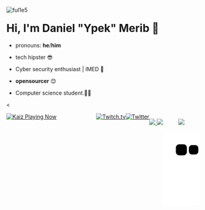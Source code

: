 <br />
<img src="https://github.com/ful1e5/ful1e5/blob/main/assets/lines.svg" align="left" width="300" alt="ful1e5"/>

# Hi, I'm Daniel "Ypek" Merib 👋

- pronouns: **he**/**him**

- tech hipster 😎

- Cyber security enthusiast | IMED 📖

- **opensourcer** 😊

- Computer science student.🧑‍🎓

</div>

<<div align="center" style="display: flex; justify-content: space-between;">
  <a href="https://open.spotify.com/user/22bk6yu73vlwpvpcovhv6io3a">
    <img src="https://kaiz.vercel.app/now-playing" width="500px" height="auto" alt="Kaiz Playing Now">
  </a>


<div align="center" style="display: flex; justify-content: space-between;">
  <a href="https://www.twitch.tv/ypek_">
    <img src="https://imgur.com/rrxPUh0.png" width="40" height="40" alt="Twitch.tv">
  <a href="https://twitter.com/ypekgamer">
    <img src="https://imgur.com/6UKZXAM.png" width="40" height="40" alt="Twitter">
    </a>
</p>    
<br />
  <p align="center">
  <a href="https://github.com/ypek">
  <img height="180em" src="https://github-readme-stats.vercel.app/api?username=ypek&show_icons=true&theme=dark&include_all_commits=true&count_private=true"/>
  <img height="180em" src="https://github-readme-stats.vercel.app/api/top-langs/?username=ypek&layout=compact&langs_count=7&theme=dark"/>
</p>
 <div align = "center"> 

  <a href="https://www.linkedin.com/in/daniel-merib-68a274133/" target="_blank"><img src="https://img.shields.io/badge/-LinkedIn-%230077B5?style=for-the-badge&logo=linkedin&logoColor=white" target="_blank"></a> 
 
  ![Snake animation](https://github.com/ypek/ypek/blob/output/github-contribution-grid-snake.svg)
 
</div>          
                                                           
